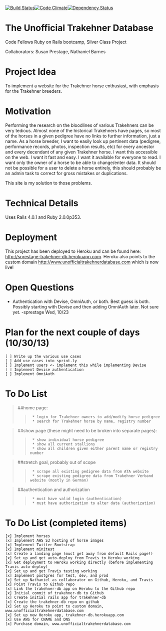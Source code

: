 [![Build Status](https://travis-ci.org/sprestage/trakehner-db.png?branch=master)](https://travis-ci.org/sprestage/trakehner-db)[![Code Climate](https://codeclimate.com/github/sprestage/trakehner-db.png)](https://codeclimate.com/github/sprestage/trakehner-db)[![Dependency Status](https://gemnasium.com/sprestage/trakehner-db.png)](https://gemnasium.com/sprestage/trakehner-db)

The Unofficial Trakehner Database
=======
Code Fellows Ruby on Rails bootcamp, Silver Class Project

Collaborators:  Susan Prestage, Nathaniel Barnes


Project Idea
=======
To implement a website for the Trakehner horse enthusiast, with emphasis for the Trakehner breeders.


Motivation
=======
Performing the research on the bloodlines of various Trakehners can be very tedious.  Almost none of the historical Trakehners
have pages, so most of the horses in a given pedigree have no links to further information, just a name.  As a horse breeder,
I want to easily look up pertinent data (pedigree, performance records, photos, inspection results, etc) for every ancestor and
every decendant of any given Trakehner horse.  I want this accessible on the web.  I want it fast and easy.  I want it available
for everyone to read.  I want only the owner of a horse to be able to change/enter data.  It should not be possible for a user
to delete a horse entirely, this should probably be an admin task to correct for gross mistakes or duplications.

This site is my solution to those problems.


Technical Details
=======

Uses Rails 4.0.1 and Ruby 2.0.0p353.


Deployment
=======
This project has been deployed to Heroku and can be found here: http://sprestage-trakehner-db.herokuapp.com.
Heroku also points to the custom domain http://www.unofficialtrakehnerdatabase.com which is now live!


Open Questions
=======
* Authentication with Devise, OmniAuth, or both.  Best guess is both.  Possibly starting with Devise and then
adding OmniAuth later.  Not sure yet.  -sprestage Wed, 10/23


Plan for the next couple of days (10/30/13)
=======
>
    [ ] Write up the various use cases
    [ ] Add use cases into sprint.ly
    [ ] Implement users <- implement this while implementing Devise
    [ ] Implement Devise authentication
    [ ] Implement OmniAuth


To Do List
=======
> ##home page:
>>      * login for Trakehner owners to add/modify horse pedigree
>>      * search for Trakehner horse by name, registry number

> ##show page (these might need to be broken into separate pages):
>>      * show individual horse pedigree
>>      * show all current stallions
>>      * show all children given either parent name or registry number

> ##stretch goal, probably out of scope
>>      * scrape all existing pedigree data from ATA website
>>      * scrape existing pedigree data from Trakehner Verband website (mostly in German)

> ##authentication and authorization
>>      * must have valid login (authentication)
>>      * must have authorization to alter data (authorization)


To Do List (completed items)
=======
>
    [x] Implement horses
    [x] Implement AWS S3 hosting of horse images
    [x] Implement Twitter Bootstrap
    [x] Implement minitest
    [x] Create a landing page (must get away from default Rails page!)
    [x] Set up and get auto-deploy from Travis to Heroku working
    [x] Get deployment to Heroku working directly (before implementing Travis auto-deploy)
    [x] Set up and get Travis testing working
    [x] Implement postgres for test, dev, and prod
    [x] Set up Nathaniel as collaborator on Github, Heroku, and Travis
    [x] Point Travis to Github repo
    [x] Link the trakehner-db app on Heroku to the Github repo
    [x] Initial commit of trakehner-db to Github
    [x] Create initial rails app for trakehner-db
    [x] Create the trakehner-db repo on github
    [x] Set up Heroku to point to custom domain, www.unofficialtrakehnerdatabase.com
    [x] Set up new Heroku app, trakehner-db.herokuapp.com
    [x] Use AWS for CNAME and DNS
    [x] Purchase domain, www.unofficialtrakehnerdatabase.com

